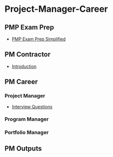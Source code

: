 # Project-Manager-Career

## PMP Exam Prep
- [PMP Exam Prep Simplified](./PMP-Exam-Prep/PMP-Exam-Prep-Simplified.md)
## PM Contractor
- [Introduction](./PM-Contractor/Introduction.md)
## PM Career
### Project Manager
- [Interview Questions](./PM-Career/Project-Manager/Interview-Questions.md)
### Program Manager
### Portfolio Manager
## PM Outputs